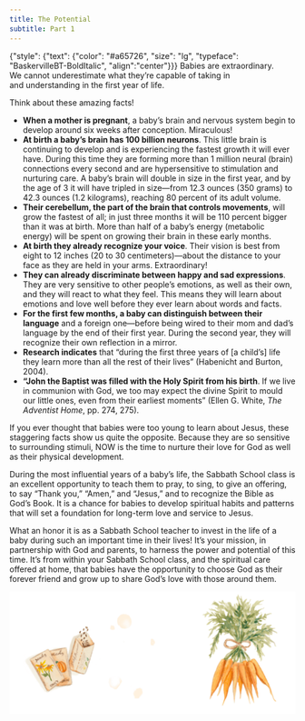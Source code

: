 ```yaml
---
title: The Potential
subtitle: Part 1
---
```


{"style": {"text": {"color": "#a65726", "size": "lg", "typeface": "BaskervilleBT-BoldItalic", "align":"center"}}}
Babies are extraordinary.\
We cannot underestimate what they’re capable of taking in\
and understanding in the first year of life.

Think about these amazing facts!

+ **When a mother is pregnant**, a baby’s brain and nervous system begin to develop around six weeks after conception. Miraculous!
+ **At birth a baby’s brain has 100 billion neurons**. This little brain is continuing to develop and is experiencing the fastest growth it will ever have. During this time they are forming more than 1 million neural (brain) connections every second and are hypersensitive to stimulation and nurturing care. A baby’s brain will double in size in the first year, and by the age of 3 it will have tripled in size—from 12.3 ounces (350 grams) to 42.3 ounces (1.2 kilograms), reaching 80 percent of its adult volume.
+ **Their cerebellum, the part of the brain that controls movements**, will grow the fastest of all; in just three months it will be 110 percent bigger than it was at birth. More than half of a baby’s energy (metabolic energy) will be spent on growing their brain in these early months.
+ **At birth they already recognize your voice**. Their vision is best from eight to 12 inches (20 to 30 centimeters)—about the distance to your face as they are held in your arms. Extraordinary!
+ **They can already discriminate between happy and sad expressions**. They are very sensitive to other people’s emotions, as well as their own, and they will react to what they feel. This means they will learn about emotions and love well before they ever learn about words and facts.
+ **For the first few months, a baby can distinguish between their language** and a foreign one—before being wired to their mom and dad’s language by the end of their first year. During the second year, they will recognize their own reflection in a mirror.
+ **Research indicates** that “during the first three years of [a child’s] life they learn more than all the rest of their lives” (Habenicht and Burton, 2004).
+ **“John the Baptist was filled with the Holy Spirit from his birth**. If we live in communion with God, we too may expect the divine Spirit to mould our little ones, even from their earliest moments” (Ellen G. White, _The Adventist Home_, pp. 274, 275).

If you ever thought that babies were too young to learn about Jesus, these staggering facts show us quite the opposite. Because they are so sensitive to surrounding stimuli, NOW is the time to nurture their love for God as well as their physical development.

During the most influential years of a baby’s life, the Sabbath School class is an excellent opportunity to teach them to pray, to sing, to give an offering, to say “Thank you,” “Amen,” and “Jesus,” and to recognize the Bible as God’s Book. It is a chance for babies to develop spiritual habits and patterns that will set a foundation for long-term love and service to Jesus.

What an honor it is as a Sabbath School teacher to invest in the life of a baby during such an important time in their lives! It’s your mission, in partnership with God and parents, to harness the power and potential of this time. It’s from within your Sabbath School class, and the spiritual care offered at home, that babies have the opportunity to choose God as their forever friend and grow up to share God’s love with those around them.

![](collage-1.png)